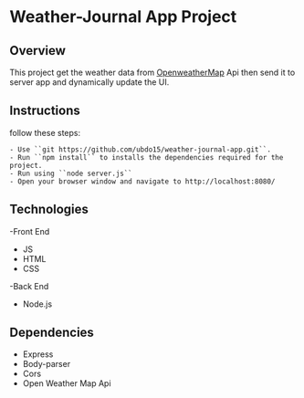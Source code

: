 # Weather-Journal App Project

## Overview
This project get the weather data from [OpenweatherMap](https://openweathermap.org/api) Api then send it to server app and dynamically update the UI. 

## Instructions

follow these steps:

    - Use ``git https://github.com/ubdo15/weather-journal-app.git``.
    - Run ``npm install`` to installs the dependencies required for the project.
    - Run using ``node server.js``
    - Open your browser window and navigate to http://localhost:8080/ 
  
## Technologies 
-Front End
*   JS
*   HTML
*   CSS
    
-Back End
*   Node.js    

## Dependencies
-   Express
-   Body-parser
-   Cors
-   Open Weather Map Api

